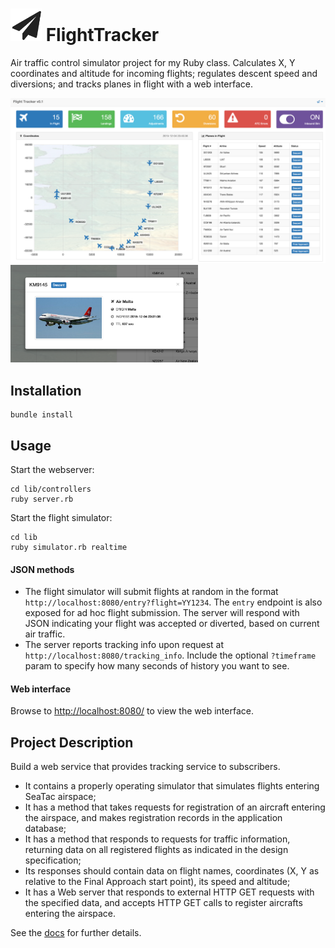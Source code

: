 # <img src="https://github.com/jmodjeska/flighttracker/blob/master/docs/images/plane.png" width=50px> FlightTracker
Air traffic control simulator project for my Ruby class. Calculates X, Y coordinates and altitude for incoming flights; regulates descent speed and diversions; and tracks planes in flight with a web interface.

<img src="https://github.com/jmodjeska/flighttracker/blob/master/docs/images/tracker_screenshot.png" width=900px>

<img src="https://github.com/jmodjeska/flighttracker/blob/master/docs/images/plane_info_screenshot.png" width=300px>

## Installation
```
bundle install
```

## Usage
Start the webserver:
```
cd lib/controllers
ruby server.rb
```
Start the flight simulator:
```
cd lib
ruby simulator.rb realtime
```

#### JSON methods
* The flight simulator will submit flights at random in the format `http://localhost:8080/entry?flight=YY1234`. The `entry` endpoint is also exposed for ad hoc flight submission. The server will respond with JSON indicating your flight was accepted or diverted, based on current air traffic.
* The server reports tracking info upon request at `http://localhost:8080/tracking_info`. Include the optional `?timeframe` param to specify how many seconds of history you want to see.

#### Web interface
Browse to [http://localhost:8080/](http://localhost:8080/) to view the web interface.

## Project Description
Build a web service that provides tracking service to subscribers.
* It contains a properly operating simulator that simulates flights entering SeaTac airspace;
* It has a method that takes requests for registration of an aircraft entering the airspace, and makes registration records in the application database;
* It has a method that responds to requests for traffic information, returning data on all registered flights as indicated in the design specification;
* Its responses should contain data on flight names, coordinates (X, Y as relative to the Final Approach start point), its speed and altitude;
*  It has a Web server that responds to external HTTP GET requests with the specified data, and accepts HTTP GET calls to register aircrafts entering the airspace.

See the [docs](https://github.com/jmodjeska/flighttracker/tree/master/docs) for further details.
